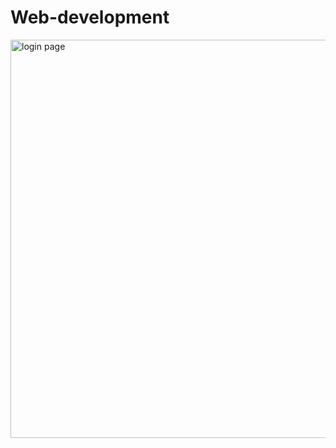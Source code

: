 # Web-development
<img width="1345" height="637" alt="login page" src="https://github.com/user-attachments/assets/acd601b9-f017-4fe2-b830-c6ddb7cf39a7" />

